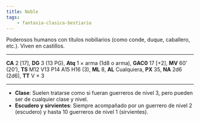 ```yaml
---
title: Noble
tags:
    - fantasia-clasica-bestiario
---
```

Poderosos humanos con títulos nobiliarios (como conde, duque, caballero, etc.). Viven en castillos.
___
**CA** 2 [17], **DG** 3 (13 PG), **Atq** 1 × arma (1d8 o arma), **GAC0** 17 [+2], **MV** 60’ (20’), **TS** M12 V13 P14 A15 H16 (3), **ML** 8, **AL** Cualquiera, **PX** 35, **NA** 2d6 (2d6), **TT** V × 3
___
- **Clase**: Suelen tratarse como si fueran guerreros de nivel 3, pero pueden ser de cualquier clase y nivel.
- **Escudero y sirvientes**: Siempre acompañado por un guerrero de nivel 2 (escudero) y hasta 10 guerreros de nivel 1 (sirvientes).
